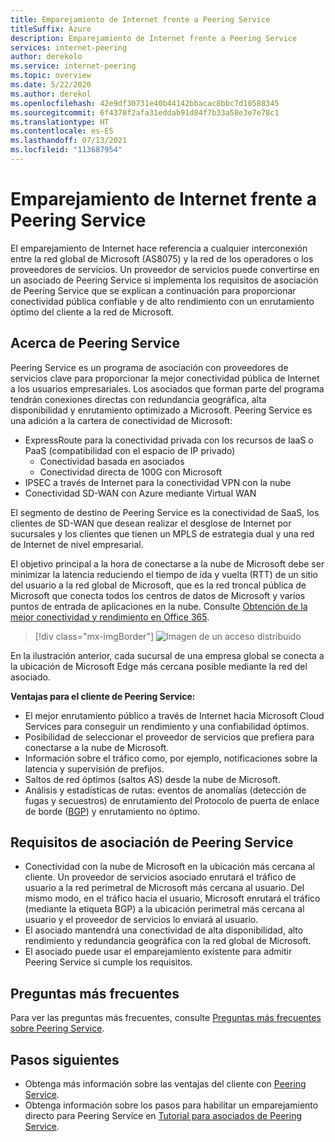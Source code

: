 ```yaml
---
title: Emparejamiento de Internet frente a Peering Service
titleSuffix: Azure
description: Emparejamiento de Internet frente a Peering Service
services: internet-peering
author: derekolo
ms.service: internet-peering
ms.topic: overview
ms.date: 5/22/2020
ms.author: derekol
ms.openlocfilehash: 42e9df30731e40b44142bbacac8bbc7d10588345
ms.sourcegitcommit: 6f4378f2afa31eddab91d84f7b33a58e3e7e78c1
ms.translationtype: HT
ms.contentlocale: es-ES
ms.lasthandoff: 07/13/2021
ms.locfileid: "113687954"
---
```

# <a name="internet-peering-vs-peering-service"></a>Emparejamiento de Internet frente a Peering Service

El emparejamiento de Internet hace referencia a cualquier interconexión entre la red global de Microsoft (AS8075) y la red de los operadores o los proveedores de servicios. Un proveedor de servicios puede convertirse en un asociado de Peering Service si implementa los requisitos de asociación de Peering Service que se explican a continuación para proporcionar conectividad pública confiable y de alto rendimiento con un enrutamiento óptimo del cliente a la red de Microsoft.

## <a name="about-peering-service"></a>Acerca de Peering Service
Peering Service es un programa de asociación con proveedores de servicios clave para proporcionar la mejor conectividad pública de Internet a los usuarios empresariales. Los asociados que forman parte del programa tendrán conexiones directas con redundancia geográfica, alta disponibilidad y enrutamiento optimizado a Microsoft. Peering Service es una adición a la cartera de conectividad de Microsoft:
*   ExpressRoute para la conectividad privada con los recursos de IaaS o PaaS (compatibilidad con el espacio de IP privado)
    *   Conectividad basada en asociados
    *   Conectividad directa de 100G con Microsoft
*   IPSEC a través de Internet para la conectividad VPN con la nube
*   Conectividad SD-WAN con Azure mediante Virtual WAN

El segmento de destino de Peering Service es la conectividad de SaaS, los clientes de SD-WAN que desean realizar el desglose de Internet por sucursales y los clientes que tienen un MPLS de estrategia dual y una red de Internet de nivel empresarial.

El objetivo principal a la hora de conectarse a la nube de Microsoft debe ser minimizar la latencia reduciendo el tiempo de ida y vuelta (RTT) de un sitio del usuario a la red global de Microsoft, que es la red troncal pública de Microsoft que conecta todos los centros de datos de Microsoft y varios puntos de entrada de aplicaciones en la nube. Consulte [Obtención de la mejor conectividad y rendimiento en Office 365](https://techcommunity.microsoft.com/t5/Office-365-Blog/Getting-the-best-connectivity-and-performance-in-Office-365/ba-p/124694).

> [!div class="mx-imgBorder"]
> ![Imagen de un acceso distribuido](./media/distributed-access.png)

En la ilustración anterior, cada sucursal de una empresa global se conecta a la ubicación de Microsoft Edge más cercana posible mediante la red del asociado.

**Ventajas para el cliente de Peering Service:**
* El mejor enrutamiento público a través de Internet hacia Microsoft Cloud Services para conseguir un rendimiento y una confiabilidad óptimos.
* Posibilidad de seleccionar el proveedor de servicios que prefiera para conectarse a la nube de Microsoft.
* Información sobre el tráfico como, por ejemplo, notificaciones sobre la latencia y supervisión de prefijos.
* Saltos de red óptimos (saltos AS) desde la nube de Microsoft.
* Análisis y estadísticas de rutas: eventos de anomalías (detección de fugas y secuestros) de enrutamiento del Protocolo de puerta de enlace de borde ([BGP](https://en.wikipedia.org/wiki/Border_Gateway_Protocol)) y enrutamiento no óptimo.

## <a name="peering-service-partnership-requirements"></a>Requisitos de asociación de Peering Service
* Conectividad con la nube de Microsoft en la ubicación más cercana al cliente. Un proveedor de servicios asociado enrutará el tráfico de usuario a la red perimetral de Microsoft más cercana al usuario. Del mismo modo, en el tráfico hacia el usuario, Microsoft enrutará el tráfico (mediante la etiqueta BGP) a la ubicación perimetral más cercana al usuario y el proveedor de servicios lo enviará al usuario.
* El asociado mantendrá una conectividad de alta disponibilidad, alto rendimiento y redundancia geográfica con la red global de Microsoft.
* El asociado puede usar el emparejamiento existente para admitir Peering Service si cumple los requisitos.

## <a name="faq"></a>Preguntas más frecuentes
Para ver las preguntas más frecuentes, consulte [Preguntas más frecuentes sobre Peering Service](service-faqs.yml).

## <a name="next-steps"></a>Pasos siguientes

* Obtenga más información sobre las ventajas del cliente con [Peering Service](../peering-service/index.yml).
* Obtenga información sobre los pasos para habilitar un emparejamiento directo para Peering Service en [Tutorial para asociados de Peering Service](walkthrough-peering-service-all.md).